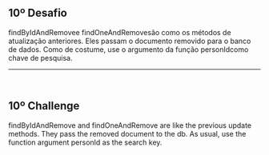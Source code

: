 ## 10º Desafio

findByIdAndRemovee findOneAndRemovesão como os métodos de atualização anteriores. Eles passam o documento removido para o banco de dados. Como de costume, use o argumento da função personIdcomo chave de pesquisa.


<hr>
<br>

## 10º Challenge

findByIdAndRemove and findOneAndRemove are like the previous update methods. They pass the removed document to the db. As usual, use the function argument personId as the search key.

